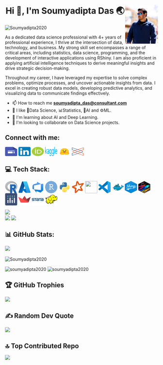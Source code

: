 <h1 align="center">Hi 👋, I'm Soumyadipta Das 🌏 <a href="https://sites.google.com/view/soumyadipta-das"><img src="IMG_9171.JPG" align="right" height="128" /></a>  </h1>
 
<p align="left"> <img src="https://komarev.com/ghpvc/?username=Soumyadipta2020&label=Profile+Views&color=2c79f5&style=for-the-badge&icon=0&abbreviated=true" alt="Soumyadipta2020" /> </p>


As a dedicated data science professional with 4+ years of professional experience, I thrive at the intersection of data, technology, and business. My strong skill set encompasses a range of critical areas, including statistics, data science, programming, and the development of interactive applications using RShiny. I am also proficient in applying artificial intelligence techniques to derive meaningful insights and drive strategic decision-making.

Throughout my career, I have leveraged my expertise to solve complex problems, optimize processes, and uncover actionable insights from data. I excel in creating robust data models, developing predictive analytics, and visualizing data to communicate findings effectively.

- 📫 How to reach me **soumyadipta_das@consultant.com**
- 👀 I like 📅Data Science, 📊Statistics, 🤖AI and ⚙️ML.
- 🌱 I'm learning about AI and Deep Learning.
- 🤝 I'm looking to collaborate on Data Science projects.

<h2 align="left">Connect with me:</h2>
<p align="left">
<a href="https://sites.google.com/view/soumyadipta-das" target="blank"><img align="center" src="Google_Sites_2020_Logo.svg" height="30" width="40" /></a>
<a href="https://www.linkedin.com/in/soumyadipta-das/" target="blank"><img align="center" src="LinkedIn_icon.svg" height="30" width="40" /></a>
<a href="https://orcid.org/0000-0002-2414-8494" target="blank"><img align="center" src="ORCID_iD.svg" height="30" width="40" /></a>
<a href="https://www.kaggle.com/soumyadiptadas" target="blank"><img align="center" src="Kaggle_Logo.svg" height="30" width="40" /></a>
<a href="https://huggingface.co/soumyadiptadas" target="blank"><img align="center" src="hf-logo.svg" height="30" width="40" /></a>
<a href="https://connect.posit.cloud/Soumyadipta2020" target="blank"><img align="center" src="posit-icon-fullcolor.svg" height="30" width="40" /></a>
</p>

<h2 align="left">💻 Tech Stack:</h2>
<p align="left"> 
<a href="https://cran.r-project.org" target="blank"><img align="center" src="Rlogo.svg" width="40" height="40" /></a>
<a href="https://azure.microsoft.com/en-us/" target="blank"><img align="center" src="Azure.svg" width="40" height="40" /></a>
<a href="https://azure.microsoft.com/en-us/products/devops/" target="blank"><img align="center" src="Azure Devops.svg" width="40" height="40" /></a>
<a href="https://posit.co" target="blank"><img align="center" src="RStudio.svg" width="40" height="40" /></a>
<a href="https://www.python.org" target="blank"><img align="center" src="Python.svg" width="40" height="40" /></a>
<a href="https://spark.apache.org/" target="blank"><img align="center" src="Apache Spark.svg" width="40" height="40" /></a>
<a href="https://www.databricks.com/" target="blank"><img align="center" src="databricks.svg" width="40" height="40" /></a>
<a href="https://code.visualstudio.com/" target="blank"><img align="center" src="Visual Studio Code (VS Code).svg" width="40" height="40" /></a>
<a href="https://www.docker.com/" target="blank"><img align="center" src="Docker.svg" width="40" height="40" /></a>
<a href="https://shiny.posit.co/" target="blank"><img align="center" src="Shiny_hex_logo.svg" width="40" height="40" /></a>
<a href="https://dplyr.tidyverse.org/" target="blank"><img align="center" src="dplyr.svg" width="40" height="40" /></a>
<a href="https://plotly.com/" target="blank"><img align="center" src="Ploty.svg" width="40" height="40" /></a>
<a href="https://streamlit.io/" target="blank"><img align="center" src="Streamlit.svg" width="40" height="40" /></a>
<a href="https://www.stata.com/" target="blank"><img align="center" src="Stata.svg" width="40" height="40" /></a>
<a href="https://hadoop.apache.org/" target="blank"><img align="center" src="Apache Hadoop.svg" width="40" height="40" /></a>

![](https://github-readme-stats.vercel.app/api/top-langs/?username=Soumyadipta2020&theme=github_dark&hide_border=false&include_all_commits=true&count_private=true&layout=compact)
<br>
![](http://github-profile-summary-cards.vercel.app/api/cards/repos-per-language?username=Soumyadipta2020&theme=github_dark)
![](http://github-profile-summary-cards.vercel.app/api/cards/most-commit-language?username=Soumyadipta2020&theme=github_dark)
</p>

## 📊 GitHub Stats:
![](http://github-profile-summary-cards.vercel.app/api/cards/profile-details?username=Soumyadipta2020&theme=github_dark)

<p><img align="center" src="https://github-readme-streak-stats.herokuapp.com/?user=Soumyadipta2020&theme=github_dark&hide_border=false" alt="Soumyadipta2020" /></p>

<p><img align="center" src="http://github-profile-summary-cards.vercel.app/api/cards/stats?username=Soumyadipta2020&theme=github_dark" alt="soumyadipta2020" />
<img align="center" src="http://github-profile-summary-cards.vercel.app/api/cards/productive-time?username=Soumyadipta2020&theme=github_dark&utcOffset=8" alt="soumyadipta2020" />
</p>

## 🏆 GitHub Trophies
![](https://github-profile-trophy.vercel.app/?username=Soumyadipta2020&theme=onedark&no-frame=true&no-bg=false&margin-w=4)

## ✍️ Random Dev Quote
![](https://quotes-github-readme.vercel.app/api?type=horizontal&theme=gruvbox)

## 🔝 Top Contributed Repo
![](https://github-contributor-stats.vercel.app/api?username=Soumyadipta2020&limit=5&theme=github_dark&combine_all_yearly_contributions=true&hide_border=false)
